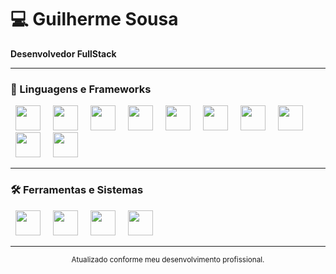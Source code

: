 # 💻 Guilherme Sousa

**Desenvolvedor FullStack**

---
### 🧰 Linguagens e Frameworks

<p align="left">
  <img src="https://cdn.jsdelivr.net/gh/devicons/devicon/icons/html5/html5-original.svg" width="40" style="margin: 0 8px;" />
  <img src="https://cdn.jsdelivr.net/gh/devicons/devicon/icons/css3/css3-original.svg" width="40" style="margin: 0 8px;" />
  <img src="https://cdn.jsdelivr.net/gh/devicons/devicon/icons/javascript/javascript-original.svg" width="40" style="margin: 0 8px;" />
  <img src="https://cdn.jsdelivr.net/gh/devicons/devicon/icons/vuejs/vuejs-original-wordmark.svg" width="40" style="margin: 0 8px;" />
  <img src="https://cdn.jsdelivr.net/gh/devicons/devicon/icons/bootstrap/bootstrap-original.svg" width="40" style="margin: 0 8px;" />
  <img src="https://cdn.jsdelivr.net/gh/devicons/devicon/icons/tailwindcss/tailwindcss-original.svg" width="40" style="margin: 0 8px;" />
  <img src="https://cdn.jsdelivr.net/gh/devicons/devicon/icons/go/go-original.svg" width="40" style="margin: 0 8px;" />
  <img src="https://cdn.jsdelivr.net/gh/devicons/devicon/icons/ruby/ruby-original.svg" width="40" style="margin: 0 8px;" />
  <img src="https://cdn.jsdelivr.net/gh/devicons/devicon/icons/rails/rails-original-wordmark.svg" width="40" style="margin: 0 8px;" />
  <img src="https://cdn.jsdelivr.net/gh/devicons/devicon/icons/python/python-original.svg" width="40" style="margin: 0 8px;" />
</p>

---

### 🛠️ Ferramentas e Sistemas

<p align="left">
  <img src="https://cdn.jsdelivr.net/gh/devicons/devicon/icons/git/git-original.svg" width="40" style="margin: 0 8px;" />
  <img src="https://cdn.jsdelivr.net/gh/devicons/devicon@latest/icons/postgresql/postgresql-plain-wordmark.svg" width="40" style="margin: 0 8px;" />   
  <img src="https://cdn.jsdelivr.net/gh/devicons/devicon@latest/icons/postman/postman-original.svg" width="40" style="margin: 0 8px;" />   
  <img src="https://cdn.jsdelivr.net/gh/devicons/devicon/icons/linux/linux-original.svg" width="40" style="margin: 0 8px;" />
</p>

---

<p align="center">
  <sub>Atualizado conforme meu desenvolvimento profissional.</sub>
</p>
